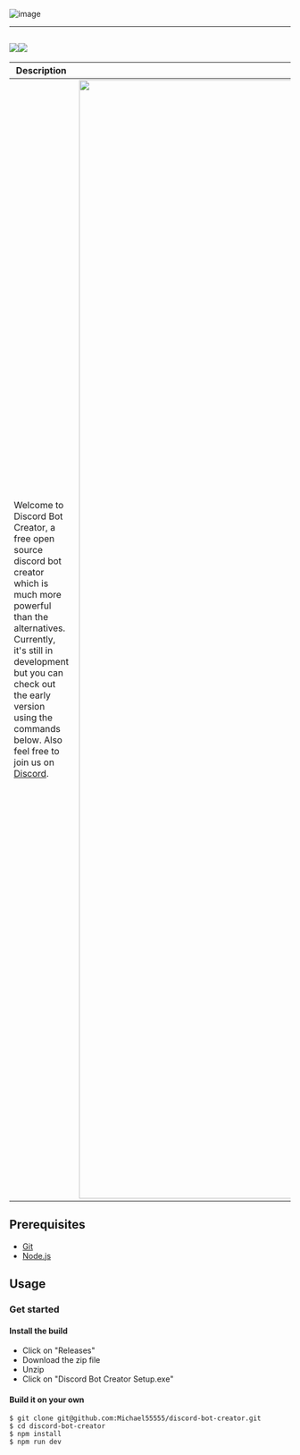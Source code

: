 ![image](https://user-images.githubusercontent.com/30301026/136669993-0219904e-c967-4b4f-8903-df43fb35f44b.png)

---

<a href="https://discord.gg/Z7ybzt2KRr"><img src="https://img.shields.io/badge/Discord%20Bot%20Creator%20-%237289DA.svg?&style=for-the-badge&logo=discord&logoColor=white"/></a><img src="https://img.shields.io/badge/react%20-%2320232a.svg?&style=for-the-badge&logo=react&logoColor=%2361DAFB"/>
---

| Description  |   |
| ------------ | ------------ |
|  Welcome to Discord Bot Creator, a free open source discord bot creator which is much more powerful than the alternatives. Currently, it's still in development but you can check out the early version using the commands below. Also feel free to join us on [Discord](https://discord.gg/Z7ybzt2KRr).  |   <img src="https://user-images.githubusercontent.com/30301026/135710086-ccc1bf54-088d-49b4-9aa6-9f6d2dfda84b.png" data-canonical-src="https://user-images.githubusercontent.com/30301026/135710086-ccc1bf54-088d-49b4-9aa6-9f6d2dfda84b.png" width="2000" align="right" />|




## Prerequisites

- [Git](https://git-scm.com/book/en/v2/Getting-Started-Installing-Git)
- [Node.js](https://nodejs.org/en/download/)

## Usage

### Get started

#### Install the build

- Click on "Releases"
- Download the zip file
- Unzip
- Click on "Discord Bot Creator Setup.exe"

#### Build it on your own

```
$ git clone git@github.com:Michael55555/discord-bot-creator.git
$ cd discord-bot-creator
$ npm install
$ npm run dev
```
